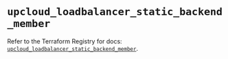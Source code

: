 # `upcloud_loadbalancer_static_backend_member`

Refer to the Terraform Registry for docs: [`upcloud_loadbalancer_static_backend_member`](https://registry.terraform.io/providers/upcloudltd/upcloud/5.24.1/docs/resources/loadbalancer_static_backend_member).
